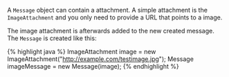 A `Message` object can contain a attachment. A simple attachment is the `ImageAttachment` and you only need to provide a URL that points to a image.

The image attachment is afterwards added to the new created message. The `Message` is created like this:

{% highlight java %}
ImageAttachment image = new ImageAttachment("http://example.com/testimage.jpg");
Message imageMessage = new Message(image);
{% endhighlight %}